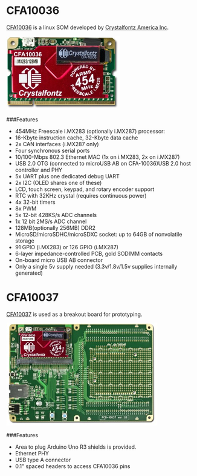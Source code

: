 # CFA10036


[CFA10036](http://www.crystalfontz.com/product/CFA10036) is a linux SOM developed by [Crystalfontz America Inc](http://www.crystalfontz.com/).

![cfa10036](../img/CFA100361.jpg)

###Features

* 454MHz Freescale i.MX283 (optionally i.MX287) processor:
 * 16-Kbyte instruction cache, 32-Kbyte data cache
 * 2x CAN interfaces (i.MX287 only)
 * Four synchronous serial ports
 * 10/100-Mbps	802.3 Ethernet MAC (1x on i.MX283, 2x on i.MX287)
 * USB 2.0	OTG (connected to microUSB AB on CFA-10036)USB 2.0	host controller and PHY
 * 5x UART plus one dedicated debug UART
 * 2x I2C (OLED shares one of these)
 * LCD, touch screen, keypad, and rotary encoder support
 * RTC	with 32KHz crystal (requires continuous power)
 * 4x 32-bit timers
 * 8x PWM
 * 5x 12-bit 428KS/s ADC channels
 * 1x 12 bit 2MS/s ADC channel
* 128MB(optionally 256MB) DDR2
* MicroSD/microSDHC/microSDXC	socket: up to 64GB of nonvolatile storage
* 91 GPIO (i.MX283) or 126 GPIO (i.MX287)
* 6-layer	impedance-controlled PCB, gold SODIMM contacts
* On-board micro USB AB connector
* Only a single 5v supply needed (3.3v/1.8v/1.5v supplies internally generated)


# CFA10037

[CFA10037](http://www.crystalfontz.com/product/CFA10037.html) is used as a breakout board for prototyping.

![cfa10037](../img/CFA1003671.jpg)

###Features

* Area to plug Arduino Uno R3 shields is provided.
* Ethernet PHY
* USB type A connector
* 0.1" spaced headers to access CFA10036 pins


